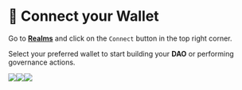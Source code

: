 # 🔌 Connect your Wallet

Go to [**Realms**](https://app.realms.today/realms) and click on the `Connect` button in the top right corner.

Select your preferred wallet to start building your **DAO** or performing governance actions.

![](https://i.imgur.com/OBFJbOO.png)![](https://i.imgur.com/GbZx6VC.png)![](https://i.imgur.com/Tbx3eCd.png)
